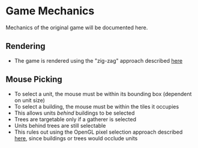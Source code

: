 # Game Mechanics

Mechanics of the original game will be documented here.

## Rendering

 - The game is rendered using the "zig-zag" approach described [here](https://stackoverflow.com/questions/892811/drawing-isometric-game-worlds/893063#893063)

## Mouse Picking

 - To select a unit, the mouse must be within its bounding box (dependent on unit size)
 - To select a building, the mouse must be within the tiles it occupies
 - This allows units *behind* buildings to be selected
 - Trees are targetable only if a gatherer is selected
 - Units behind trees are still selectable
 - This rules out using the OpenGL pixel selection approach described [here](https://www.kamremake.com/devblog/unit-picking/), since buildings or trees would occlude units

